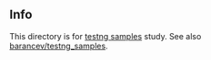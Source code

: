 Info
----

This directory is for [testng samples](https://habrahabr.ru/post/121234/) study.
See also [barancev/testng_samples](https://github.com/barancev/testng_samples).